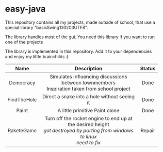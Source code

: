 # easy-java
This repository contains all my  projects, made outside of school, that use a special library "basisSwing130203UTF8".

The library handles most of the gui. You need this library if you want to run one of the projects

The library is implemented in this repository.
Add it to your dependencies and enjoy my little brainchilds :)

| Name | Description | Status |
|:--------------:|:--------------:|:-------------:|
| Democracy | Simulates influencing discussions between townmembers <br> Inspiration taken from school project | Done |
| FindTheHole | Direct a snake into a hole without seeing it | Done |
| Paint | A little primitive Paint clone | Done |
| RaketeGame | Turn off the rocket engine to end up at the desired height <br> _got destroyed by porting from windows to linux_ <br> _need to fix_ | Repair | 
